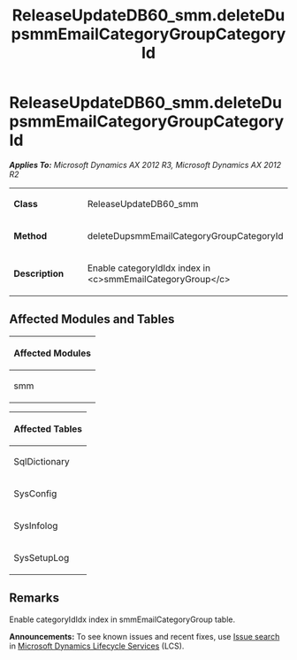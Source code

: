 ﻿---
title: ReleaseUpdateDB60_smm.deleteDupsmmEmailCategoryGroupCategoryId
TOCTitle: ReleaseUpdateDB60_smm.deleteDupsmmEmailCategoryGroupCategoryId
ms:assetid: 8315b262-ceb4-da3a-6c52-efd9fd10a3eb
ms:mtpsurl: https://msdn.microsoft.com/en-us/library/JJ685967(v=AX.60)
ms:contentKeyID: 49709420
ms.date: 05/18/2015
mtps_version: v=AX.60
---

# ReleaseUpdateDB60\_smm.deleteDupsmmEmailCategoryGroupCategoryId 


_**Applies To:** Microsoft Dynamics AX 2012 R3, Microsoft Dynamics AX 2012 R2_

<table>
<colgroup>
<col style="width: 50%" />
<col style="width: 50%" />
</colgroup>
<tbody>
<tr class="odd">
<td><p><strong>Class</strong></p></td>
<td><p>ReleaseUpdateDB60_smm</p></td>
</tr>
<tr class="even">
<td><p><strong>Method</strong></p></td>
<td><p>deleteDupsmmEmailCategoryGroupCategoryId</p></td>
</tr>
<tr class="odd">
<td><p><strong>Description</strong></p></td>
<td><p>Enable categoryIdIdx index in &lt;c&gt;smmEmailCategoryGroup&lt;/c&gt;</p></td>
</tr>
</tbody>
</table>


## Affected Modules and Tables

<table>
<colgroup>
<col style="width: 100%" />
</colgroup>
<thead>
<tr class="header">
<th><p>Affected Modules</p></th>
</tr>
</thead>
<tbody>
<tr class="odd">
<td><p>smm</p></td>
</tr>
</tbody>
</table>


<table>
<colgroup>
<col style="width: 100%" />
</colgroup>
<thead>
<tr class="header">
<th><p>Affected Tables</p></th>
</tr>
</thead>
<tbody>
<tr class="odd">
<td><p>SqlDictionary</p></td>
</tr>
<tr class="even">
<td><p>SysConfig</p></td>
</tr>
<tr class="odd">
<td><p>SysInfolog</p></td>
</tr>
<tr class="even">
<td><p>SysSetupLog</p></td>
</tr>
</tbody>
</table>


## Remarks

Enable categoryIdIdx index in smmEmailCategoryGroup table.

  
**Announcements:** To see known issues and recent fixes, use [Issue search](http://go.microsoft.com/fwlink/?linkid=389258) in [Microsoft Dynamics Lifecycle Services](http://go.microsoft.com/fwlink/?linkid=306505) (LCS).

